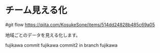 # チーム見える化

#git flow
https://qiita.com/KosukeSone/items/514dd24828b485c69a05

地域ごとのデータを見える化します。

fujikawa commit
fujikawa commit2 in branch fujikawa

